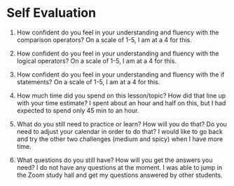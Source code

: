 # Self Evaluation

1. How confident do you feel in your understanding and fluency with the comparison operators?
On a scale of 1-5, I am at a 4 for this.

1. How confident do you feel in your understanding and fluency with the logical operators?
On a scale of 1-5, I am at a 4 for this.

1. How confident do you feel in your understanding and fluency with the if statements?
On a scale of 1-5, I am at a 4 for this.

1. How much time did you spend on this lesson/topic? How did that line up with your time estimate?
I spent about an hour and half on this, but I had expected to spend only 45 min to an hour.

1. What do you still need to practice or learn? How will you do that? Do you need to adjust your calendar in order to do that?
I would like to go back and try the other two challenges (medium and spicy) when I have more time.

1. What questions do you still have? How will you get the answers you need?
I do not have any questions at the moment. I was able to jump in the Zoom study hall and get my questions answered by other students.
